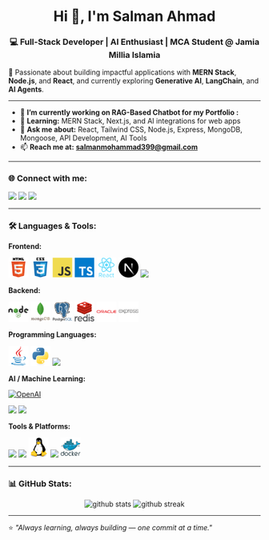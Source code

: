 <h1 align="center">Hi 👋, I'm Salman Ahmad</h1>
<h3 align="center">💻 Full-Stack Developer | AI Enthusiast | MCA Student @ Jamia Millia Islamia</h3>

🚀 Passionate about building impactful applications with **MERN Stack**, **Node.js**, and **React**, and currently exploring **Generative AI**, **LangChain**, and **AI Agents**.

---

- 🔭 **I’m currently working on RAG-Based Chatbot for my Portfolio :** 
- 🌱 **Learning:** MERN Stack, Next.js, and AI integrations for web apps  
- 💬 **Ask me about:** React, Tailwind CSS, Node.js, Express, MongoDB, Mongoose, API Development, AI Tools  
- 📫 **Reach me at:** **salmanmohammad399@gmail.com**

---

<h3 align="left">🌐 Connect with me:</h3>
<p align="left">
<a href="mailto:salmanmohammad399@gmail.com"><img src="https://img.shields.io/badge/Email-D14836?style=for-the-badge&logo=gmail&logoColor=white"/></a>
<a href="https://linkedin.com/in/salmanahmad18"><img src="https://img.shields.io/badge/LinkedIn-0077B5?style=for-the-badge&logo=linkedin&logoColor=white"/></a>
<a href="https://github.com/blacxtar"><img src="https://img.shields.io/badge/GitHub-181717?style=for-the-badge&logo=github&logoColor=white"/></a>
</p>

---

<h3 align="left">🛠 Languages & Tools:</h3>

**Frontend:**
<p>
<a href="https://developer.mozilla.org/en-US/docs/Web/HTML"><img src="https://raw.githubusercontent.com/devicons/devicon/master/icons/html5/html5-original-wordmark.svg" width="40"/></a>
<a href="https://developer.mozilla.org/en-US/docs/Web/CSS"><img src="https://raw.githubusercontent.com/devicons/devicon/master/icons/css3/css3-original-wordmark.svg" width="40"/></a>
<a href="https://developer.mozilla.org/en-US/docs/Web/JavaScript"><img src="https://raw.githubusercontent.com/devicons/devicon/master/icons/javascript/javascript-original.svg" width="40"/></a>
<a href="https://www.typescriptlang.org/"><img src="https://raw.githubusercontent.com/devicons/devicon/master/icons/typescript/typescript-original.svg" width="40"/></a>
<a href="https://reactjs.org/"><img src="https://raw.githubusercontent.com/devicons/devicon/master/icons/react/react-original-wordmark.svg" width="40"/></a>
<a href="https://nextjs.org/"><img src="https://raw.githubusercontent.com/devicons/devicon/master/icons/nextjs/nextjs-original.svg" width="40"/></a>
<a href="https://tailwindcss.com/"><img src="https://www.vectorlogo.zone/logos/tailwindcss/tailwindcss-icon.svg" width="40"/></a>
</p>

**Backend:**
<p>
<a href="https://nodejs.org"><img src="https://raw.githubusercontent.com/devicons/devicon/master/icons/nodejs/nodejs-original-wordmark.svg" width="40"/></a>
<a href="https://www.mongodb.com/"><img src="https://raw.githubusercontent.com/devicons/devicon/master/icons/mongodb/mongodb-original-wordmark.svg" width="40"/></a>
<a href="https://www.postgresql.org"><img src="https://raw.githubusercontent.com/devicons/devicon/master/icons/postgresql/postgresql-original-wordmark.svg" width="40"/></a>
<a href="https://redis.io/"><img src="https://raw.githubusercontent.com/devicons/devicon/master/icons/redis/redis-original-wordmark.svg" width="40"/></a>
<a href="https://www.oracle.com/"><img src="https://raw.githubusercontent.com/devicons/devicon/master/icons/oracle/oracle-original.svg" width="40"/></a>
<a href="https://expressjs.com"><img src="https://raw.githubusercontent.com/devicons/devicon/master/icons/express/express-original-wordmark.svg" width="40"/></a>
  
</p>

**Programming Languages:**
<p>
<a href="https://www.java.com"><img src="https://raw.githubusercontent.com/devicons/devicon/master/icons/java/java-original.svg" width="40"/></a>
<a href="https://www.python.org/"><img src="https://raw.githubusercontent.com/devicons/devicon/master/icons/python/python-original.svg" width="40"/></a>
<a href="https://www.gnu.org/software/bash/"><img src="https://www.vectorlogo.zone/logos/gnu_bash/gnu_bash-icon.svg" width="40"/></a>
</p>

**AI / Machine Learning:**
<p>

<a href="https://openai.com/"><img src="https://cdn.simpleicons.org/openai/ffffff" alt="OpenAI" width="40" height="40"/>
</a>
  
<a href="https://www.langchain.com/"><img src="https://avatars.githubusercontent.com/u/126733545?s=200&v=4" width="40"/></a>
<a href="https://scikit-learn.org/"><img src="https://upload.wikimedia.org/wikipedia/commons/0/05/Scikit_learn_logo_small.svg" width="40"/></a>

</p>

**Tools & Platforms:**
<p>
<a href="https://git-scm.com/"><img src="https://www.vectorlogo.zone/logos/git-scm/git-scm-icon.svg" width="40"/></a>
<a href="https://postman.com"><img src="https://www.vectorlogo.zone/logos/getpostman/getpostman-icon.svg" width="40"/></a>
<a href="https://www.linux.org/"><img src="https://raw.githubusercontent.com/devicons/devicon/master/icons/linux/linux-original.svg" width="40"/></a>
<a href="https://vercel.com/"><img src="https://www.vectorlogo.zone/logos/vercel/vercel-icon.svg" width="40"/></a>
<a href="https://www.docker.com/"><img src="https://raw.githubusercontent.com/devicons/devicon/master/icons/docker/docker-original-wordmark.svg" width="40"/></a>
</p>



---

<h3 align="left">📊 GitHub Stats:</h3>
<p align="center">
<img src="https://github-readme-stats.vercel.app/api?username=blacxtar&show_icons=true&theme=tokyonight" alt="github stats"/>
<img src="https://github-readme-streak-stats.herokuapp.com/?user=blacxtar&theme=tokyonight" alt="github streak"/>
</p>

---

⭐ *"Always learning, always building — one commit at a time."*
